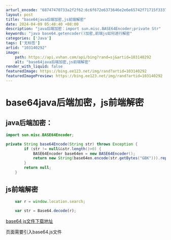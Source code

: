 ```yaml
---
arturl_encode: "68747470733a2f2f62:6c6f672e6373646e2e6e65742f71715f33373932343530392f:61727469636c652f64657461696c732f313033313430323932"
layout: post
title: "base64java后端加密,js前端解密"
date: 2024-04-09 05:48:40 +08:00
description: "java后端加密：import sun.misc.BASE64Encoder;private Str"
keywords: "java base64.getencoder()加密,前端js如何进行解密"
categories: ['Java']
tags: ['无标签']
artid: "103140292"
image:
    path: https://api.vvhan.com/api/bing?rand=sj&artid=103140292
    alt: "base64java后端加密,js前端解密"
render_with_liquid: false
featuredImage: https://bing.ee123.net/img/rand?artid=103140292
featuredImagePreview: https://bing.ee123.net/img/rand?artid=103140292
---
```


# base64java后端加密，js前端解密

## java后端加密：

```java
import sun.misc.BASE64Encoder;

private String base64Encode(String str) throws Exception {
		if (str != null&&str.length()>0) {
			BASE64Encoder base64en = new BASE64Encoder();
			return new String(base64en.encode(str.getBytes("GBK"))).replace("\n","").replace("\r","");
		}
		return null;
	}
```

## js前端解密

```javascript
	var r = window.location.search;
	
	var str = Base64.decode(r);
```

[base64 js文件下载地址](https://github.com/dankogai/js-base64)

页面需要引入base64.js文件